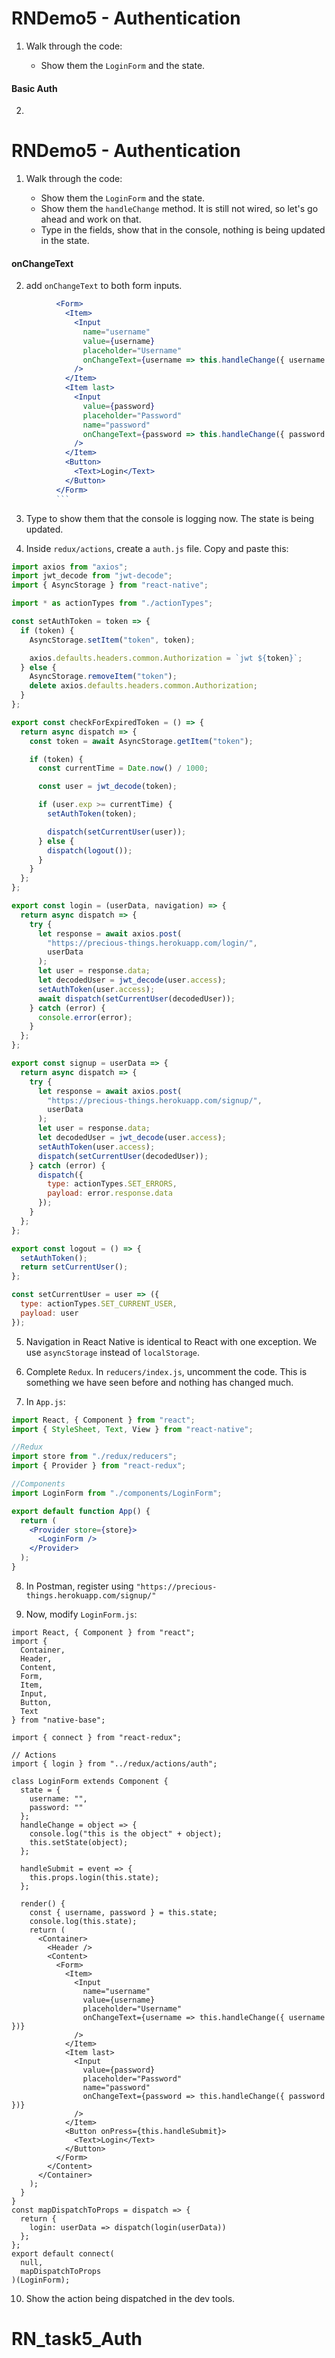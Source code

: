 # RNDemo5 - Authentication

1. Walk through the code:

   - Show them the `LoginForm` and the state.

#### Basic Auth

2.

# RNDemo5 - Authentication

1. Walk through the code:

   - Show them the `LoginForm` and the state.
   - Show them the `handleChange` method. It is still not wired, so let's go ahead and work on that.
   - Type in the fields, show that in the console, nothing is being updated in the state.

#### onChangeText

2. add `onChangeText` to both form inputs.

````jsx
          <Form>
            <Item>
              <Input
                name="username"
                value={username}
                placeholder="Username"
                onChangeText={username => this.handleChange({ username })}
              />
            </Item>
            <Item last>
              <Input
                value={password}
                placeholder="Password"
                name="password"
                onChangeText={password => this.handleChange({ password })}
              />
            </Item>
            <Button>
              <Text>Login</Text>
            </Button>
          </Form>
          ```
````

3. Type to show them that the console is logging now. The state is being updated.

4. Inside `redux/actions`, create a `auth.js` file. Copy and paste this:

```javascript
import axios from "axios";
import jwt_decode from "jwt-decode";
import { AsyncStorage } from "react-native";

import * as actionTypes from "./actionTypes";

const setAuthToken = token => {
  if (token) {
    AsyncStorage.setItem("token", token);

    axios.defaults.headers.common.Authorization = `jwt ${token}`;
  } else {
    AsyncStorage.removeItem("token");
    delete axios.defaults.headers.common.Authorization;
  }
};

export const checkForExpiredToken = () => {
  return async dispatch => {
    const token = await AsyncStorage.getItem("token");

    if (token) {
      const currentTime = Date.now() / 1000;

      const user = jwt_decode(token);

      if (user.exp >= currentTime) {
        setAuthToken(token);

        dispatch(setCurrentUser(user));
      } else {
        dispatch(logout());
      }
    }
  };
};

export const login = (userData, navigation) => {
  return async dispatch => {
    try {
      let response = await axios.post(
        "https://precious-things.herokuapp.com/login/",
        userData
      );
      let user = response.data;
      let decodedUser = jwt_decode(user.access);
      setAuthToken(user.access);
      await dispatch(setCurrentUser(decodedUser));
    } catch (error) {
      console.error(error);
    }
  };
};

export const signup = userData => {
  return async dispatch => {
    try {
      let response = await axios.post(
        "https://precious-things.herokuapp.com/signup/",
        userData
      );
      let user = response.data;
      let decodedUser = jwt_decode(user.access);
      setAuthToken(user.access);
      dispatch(setCurrentUser(decodedUser));
    } catch (error) {
      dispatch({
        type: actionTypes.SET_ERRORS,
        payload: error.response.data
      });
    }
  };
};

export const logout = () => {
  setAuthToken();
  return setCurrentUser();
};

const setCurrentUser = user => ({
  type: actionTypes.SET_CURRENT_USER,
  payload: user
});
```

5. Navigation in React Native is identical to React with one exception. We use `asyncStorage` instead of `localStorage`.

6. Complete `Redux`. In `reducers/index.js`, uncomment the code. This is something we have seen before and nothing has changed much.

7. In `App.js`:

```jsx
import React, { Component } from "react";
import { StyleSheet, Text, View } from "react-native";

//Redux
import store from "./redux/reducers";
import { Provider } from "react-redux";

//Components
import LoginForm from "./components/LoginForm";

export default function App() {
  return (
    <Provider store={store}>
      <LoginForm />
    </Provider>
  );
}
```

8. In Postman, register using `"https://precious-things.herokuapp.com/signup/"`

9. Now, modify `LoginForm.js`:

```JSX
import React, { Component } from "react";
import {
  Container,
  Header,
  Content,
  Form,
  Item,
  Input,
  Button,
  Text
} from "native-base";

import { connect } from "react-redux";

// Actions
import { login } from "../redux/actions/auth";

class LoginForm extends Component {
  state = {
    username: "",
    password: ""
  };
  handleChange = object => {
    console.log("this is the object" + object);
    this.setState(object);
  };

  handleSubmit = event => {
    this.props.login(this.state);
  };

  render() {
    const { username, password } = this.state;
    console.log(this.state);
    return (
      <Container>
        <Header />
        <Content>
          <Form>
            <Item>
              <Input
                name="username"
                value={username}
                placeholder="Username"
                onChangeText={username => this.handleChange({ username })}
              />
            </Item>
            <Item last>
              <Input
                value={password}
                placeholder="Password"
                name="password"
                onChangeText={password => this.handleChange({ password })}
              />
            </Item>
            <Button onPress={this.handleSubmit}>
              <Text>Login</Text>
            </Button>
          </Form>
        </Content>
      </Container>
    );
  }
}
const mapDispatchToProps = dispatch => {
  return {
    login: userData => dispatch(login(userData))
  };
};
export default connect(
  null,
  mapDispatchToProps
)(LoginForm);
```

10. Show the action being dispatched in the dev tools.
# RN_task5_Auth
